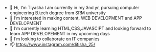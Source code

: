 - 👋 Hi, I’m Tiyasha 
  I am currently in my 3nd yr, pursuing computer engineering B.tech degree from SRM university
- 👀 I’m interested in making content, WEB DEVELOPMENT and APP DEVELOPMENT
- 🌱 I’m currently learning HTML,CSS,JAVASCIPT and looking forward to learn APP DEVELOPEMENT in my upcoming days
- 💞️ I’m looking to collaborate on IT companies
- 📫 https://www.instagram.com/ditisha_25/

<!---
Tiya2512/Tiya2512 is a ✨ special ✨ repository because its `README.md` (this file) appears on your GitHub profile.
You can click the Preview link to take a look at your changes.
--->
